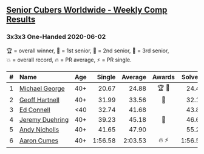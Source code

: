 <style>table {white-space: nowrap;}</style>

## [Senior Cubers Worldwide - Weekly Comp Results](/scw-comp/results/)
### 3x3x3 One-Handed 2020-06-02

<span style="white-space: nowrap;">🏆 = overall winner</span>, <span style="white-space: nowrap;">🥇 = 1st senior</span>, <span style="white-space: nowrap;">🥈 = 2nd senior</span>, <span style="white-space: nowrap;">🥉 = 3rd senior</span>, <span style="white-space: nowrap;">💥 = overall record</span>, <span style="white-space: nowrap;">🔥 = PR average</span>, <span style="white-space: nowrap;">⚡ = PR single</span>.

| # | Name | Age | Single | Average | Awards | Solve 1 | Solve 2 | Solve 3 | Solve 4 | Solve 5 | Video |
| :--: | :-- | :--: | --: | --: | :--: | --: | --: | --: | --: | --: | :-- |
| 1 | [Michael George](../../persons/michael_george/333oh.md) | 40+ | 20.67 | 24.88 | 🏆 🥇 | 24.44 | 25.69 | 28.31 | 20.67 | 24.50 | [Link](https://www.facebook.com/events/3373950429496747/permalink/3376953402529783/) |
| 2 | [Geoff Hartnell](../../persons/geoff_hartnell/333oh.md) | 40+ | 31.99 | 33.56 | 🥈 | 32.13 | 31.99 | 34.35 | 34.19 | 34.57 | [Link](https://www.facebook.com/events/3373950429496747/permalink/3379383188953471/) |
| 3 | [Ed Connell](../../persons/ed_connell/333oh.md) | <40 | 32.74 | 41.68 |  | 43.83 | 50.27 | 41.46 | 32.74 | 39.74 | [Link](https://www.facebook.com/events/3373950429496747/permalink/3381573405401116/) |
| 4 | [Jeremy Duehring](../../persons/jeremy_duehring/333oh.md) | 40+ | 39.23 | 45.18 | 🥉 | 46.69 | 1:04.13 | 46.31 | 42.53 | 39.23 | [Link](https://www.facebook.com/jeremy.duehring/videos/10160063812337846/) |
| 5 | [Andy Nicholls](../../persons/andy_nicholls/333oh.md) | 40+ | 41.65 | 47.90 |  | 55.25 | 41.65 | 43.06 | 48.63 | 52.01 | [Link](https://www.facebook.com/events/3373950429496747/permalink/3374539036104553/) |
| 6 | [Aaron Cumes](../../persons/aaron_cumes/333oh.md) | 40+ | 1:56.58 | 2:03.53 | 🔥 ⚡ | 1:56.58 | 2:03.03 | 2:11.00 | DNS | DNS | [Link](https://www.facebook.com/events/3373950429496747/permalink/3374019349489855/) |

<!-- Global site tag (gtag.js) - Google Analytics -->
<script async src="https://www.googletagmanager.com/gtag/js?id=UA-86348435-3"></script>
<script>window.dataLayer = window.dataLayer || []; function gtag() {dataLayer.push(arguments);} gtag('js', new Date()); gtag('config', 'UA-86348435-3');</script>
